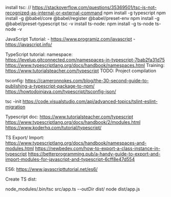install tsc: // https://stackoverflow.com/questions/35369501/tsc-is-not-recognized-as-internal-or-external-command
     npm install -g typescript
     npm install -g @babel/core @babel/register @babel/preset-env
     npm install -g @babel/preset-typescript
     tsc -v
install ts-node: 
    npm install -g ts-node
    ts-node -v

JavaScript Tutorial:
    -   https://www.programiz.com/javascript
    -   https://javascript.info/

TypeScript tutorial:
    namespace: 
        https://levelup.gitconnected.com/namespaces-in-typescript-7bab2fa31d75
        https://www.typescriptlang.org/docs/handbook/namespaces.html
    Training: https://www.tutorialsteacher.com/typescript
        TODO: Project compilation

tsconfig: 
    https://cameronnokes.com/blog/the-30-second-guide-to-publishing-a-typescript-package-to-npm/
    https://howtodoinjava.com/typescript/tsconfig-json/

tsc -init
https://code.visualstudio.com/api/advanced-topics/tslint-eslint-migration

Typescript doc: 
    https://www.tutorialsteacher.com/typescript
    https://www.typescriptlang.org/docs/handbook/2/modules.html
    https://www.koderhq.com/tutorial/typescript/

TS Export/ Import:
    https://www.typescriptlang.org/docs/handbook/namespaces-and-modules.html
    https://newbedev.com/how-to-export-a-class-instance-in-typescript
    https://betterprogramming.pub/a-handy-guide-to-export-and-import-modules-for-javascript-and-typescript-6cff8e47d554
    
ES6: https://www.javascripttutorial.net/es6/

Create TS dist: 


node_modules/.bin/tsc src/app.ts --outDir dist/
node dist/app.js